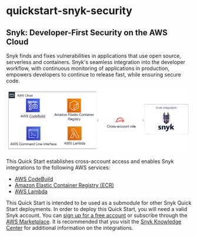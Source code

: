 # quickstart-snyk-security
## Snyk: Developer-First Security on the AWS Cloud

Snyk finds and fixes vulnerabilities in applications that use open source, serverless and containers. Snyk's seamless integration into the developer workflow, with continuous monitoring of applications in production, empowers developers to continue to release fast, while ensuring secure code.

![Quick Start Architecture for Snyk](images/quickstart-snyk-security.png)

This Quick Start establishes cross-account access and enables Snyk integrations 
to the following AWS services:
* [AWS CodeBuild](https://aws.amazon.com/codebuild/)
* [Amazon Elastic Container Registry (ECR)](https://aws.amazon.com/ecr/)
* [AWS Lambda](https://aws.amazon.com/lambda/)

This Quick Start is intended to be used as a submodule for other Snyk Quick Start deployments.
In order to deploy this Quick Start, you will need a valid Snyk account. You can 
[sign up for a free account](https://snyk.io/signup/) or subscribe through the 
[AWS Marketplace](https://aws.amazon.com/marketplace/saas/ordering?productId=36811992-19af-484d-9598-40c2b324a8d6&ref_=saas_pdp_header_continue). It is recommended that you visit the 
[Snyk Knowledge Center](https://support.snyk.io/hc/en-us) for additional information on the integrations.

